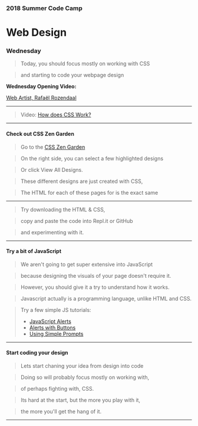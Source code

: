 
### 2018 Summer Code Camp
# Web Design

### Wednesday

> Today, you should focus mostly on working with CSS

> and starting to code your webpage design

**Wednesday Opening Video:** 

[Web Artist, Rafaël Rozendaal](https://drive.google.com/file/d/0B2kk-2sM3a1yTUJ1dlFoS3ZMUlk/view)

***

> Video: [How does CSS Work?](https://www.youtube.com/watch?v=Dk2QZri5hCo)

***

#### Check out CSS Zen Garden

> Go to the [CSS Zen Garden](http://csszengarden.com)

> On the right side, you can select a few highlighted designs

> Or click View All Designs.

> These different designs are just created with CSS,

> The HTML for each of these pages for is the exact same

***

> Try downloading the HTML & CSS, 

> copy and paste the code into Repl.it or GitHub

> and experimenting with it.

***

#### Try a bit of JavaScript

> We aren't going to get super extensive into JavaScript

> because designing the visuals of your page doesn't require it.

> However, you should give it a try to understand how it works.

> Javascript actually is a programming language, unlike HTML and CSS.

> Try a few simple JS tutorials:
> - [JavaScript Alerts](https://www.youtube.com/watch?v=LAXBrWPhuzs)
> - [Alerts with Buttons](https://www.youtube.com/watch?v=sDBnxGWlgVA)
> - [Using Simple Prompts](https://www.youtube.com/watch?v=hdl8s3GMc0A)

***

#### Start coding your design

> Lets start chaning your idea from design into code

> Doing so will probably focus mostly on working with,

> of perhaps fighting with, CSS.

> Its hard at the start, but the more you play with it,

> the more you'll get the hang of it.

***
